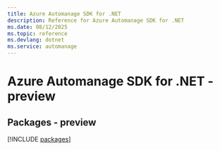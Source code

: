 ```yaml
---
title: Azure Automanage SDK for .NET
description: Reference for Azure Automanage SDK for .NET
ms.date: 08/12/2025
ms.topic: reference
ms.devlang: dotnet
ms.service: automanage
---
```

# Azure Automanage SDK for .NET - preview
## Packages - preview
[!INCLUDE [packages](automanage-index.md)]